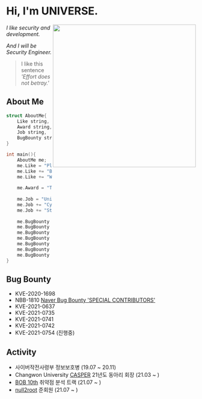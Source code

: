 # Hi, I'm UNIVERSE.

<img align='right' src="https://github-readme-stats.vercel.app/api?username=Universe1122&show_icons=true&theme=radical" width="380">

*I like security and development.*

*And I will be Security Engineer.*

> I like this sentence *'Effort does not betray.'*



## About Me

```c++
struct AboutMe{
	Like string,
	Award string,
	Job string,
	BugBounty string
}

int main(){
	AboutMe me;
	me.Like = "Playing CTF";
	me.Like += "Bugbounty";
	me.Like += "Web and pwnable";
	
	me.Award = "The 5th Development Security Contest 'Encouragement Award'";
	
	me.Job = "University CERT (2017 ~ )";
	me.Job += "Cyber Operation Center soldier (2019 ~ 2020)";
	me.Job += "Student and... Bug hunter!!"
	
	me.BugBounty = "KVE-2020-1698";
	me.BugBounty += "NBB-1810";
	me.BugBounty += "KVE-2021-0637";
	me.BugBounty += "KVE-2021-0735";
	me.BugBounty += "KVE-2021-0741";
	me.BugBounty += "KVE-2021-0742";
	me.BugBounty += "KVE-2021-0754 (진행중)";
}
```

## Bug Bounty
- KVE-2020-1698
- NBB-1810	[Naver Bug Bounty 'SPECIAL CONTRIBUTORS'](https://bugbounty.naver.com/ko/halloffame)
- KVE-2021-0637
- KVE-2021-0735  
- KVE-2021-0741  
- KVE-2021-0742  
- KVE-2021-0754  (진행중)

## Activity
- 사이버작전사령부 정보보호병 (19.07 ~ 20.11)
- Changwon University [CASPER](https://casper.or.kr) 21년도 동아리 회장 (21.03 ~ )
- [BOB 10th](https://www.kitribob.kr/) 취약점 분석 트랙 (21.07 ~ )
- [null2root](https://null2root.github.io/history.html) 준회원 (21.07 ~ )


